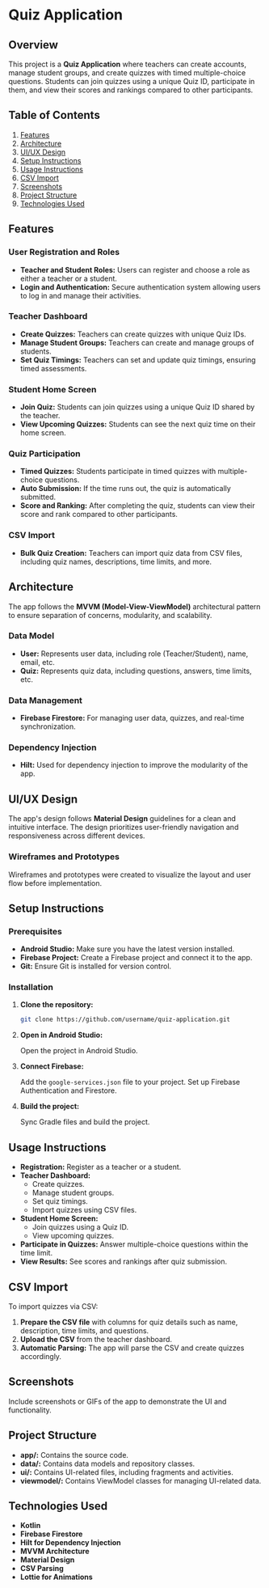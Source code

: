 # **Quiz Application**

## **Overview**

This project is a **Quiz Application** where teachers can create accounts, manage student groups, and create quizzes with timed multiple-choice questions. Students can join quizzes using a unique Quiz ID, participate in them, and view their scores and rankings compared to other participants.

## **Table of Contents**

1. [Features](#features)
2. [Architecture](#architecture)
3. [UI/UX Design](#uiux-design)
4. [Setup Instructions](#setup-instructions)
5. [Usage Instructions](#usage-instructions)
6. [CSV Import](#csv-import)
7. [Screenshots](#screenshots)
9. [Project Structure](#project-structure)
9. [Technologies Used](#technologies-used)

## **Features**

### **User Registration and Roles**

- **Teacher and Student Roles:** Users can register and choose a role as either a teacher or a student.
- **Login and Authentication:** Secure authentication system allowing users to log in and manage their activities.

### **Teacher Dashboard**

- **Create Quizzes:** Teachers can create quizzes with unique Quiz IDs.
- **Manage Student Groups:** Teachers can create and manage groups of students.
- **Set Quiz Timings:** Teachers can set and update quiz timings, ensuring timed assessments.

### **Student Home Screen**

- **Join Quiz:** Students can join quizzes using a unique Quiz ID shared by the teacher.
- **View Upcoming Quizzes:** Students can see the next quiz time on their home screen.

### **Quiz Participation**

- **Timed Quizzes:** Students participate in timed quizzes with multiple-choice questions.
- **Auto Submission:** If the time runs out, the quiz is automatically submitted.
- **Score and Ranking:** After completing the quiz, students can view their score and rank compared to other participants.

### **CSV Import**

- **Bulk Quiz Creation:** Teachers can import quiz data from CSV files, including quiz names, descriptions, time limits, and more.

## **Architecture**

The app follows the **MVVM (Model-View-ViewModel)** architectural pattern to ensure separation of concerns, modularity, and scalability.

### **Data Model**

- **User:** Represents user data, including role (Teacher/Student), name, email, etc.
- **Quiz:** Represents quiz data, including questions, answers, time limits, etc.

### **Data Management**

- **Firebase Firestore:** For managing user data, quizzes, and real-time synchronization.

### **Dependency Injection**

- **Hilt:** Used for dependency injection to improve the modularity of the app.

## **UI/UX Design**

The app's design follows **Material Design** guidelines for a clean and intuitive interface. The design prioritizes user-friendly navigation and responsiveness across different devices.

### **Wireframes and Prototypes**

Wireframes and prototypes were created to visualize the layout and user flow before implementation.

## **Setup Instructions**

### **Prerequisites**

- **Android Studio:** Make sure you have the latest version installed.
- **Firebase Project:** Create a Firebase project and connect it to the app.
- **Git:** Ensure Git is installed for version control.

### **Installation**

1. **Clone the repository:**

    ```bash
    git clone https://github.com/username/quiz-application.git
    ```

2. **Open in Android Studio:**

    Open the project in Android Studio.

3. **Connect Firebase:**

    Add the `google-services.json` file to your project.
    Set up Firebase Authentication and Firestore.

4. **Build the project:**

    Sync Gradle files and build the project.

## **Usage Instructions**

- **Registration:** Register as a teacher or a student.
- **Teacher Dashboard:**
  - Create quizzes.
  - Manage student groups.
  - Set quiz timings.
  - Import quizzes using CSV files.
- **Student Home Screen:**
  - Join quizzes using a Quiz ID.
  - View upcoming quizzes.
- **Participate in Quizzes:** Answer multiple-choice questions within the time limit.
- **View Results:** See scores and rankings after quiz submission.

## **CSV Import**

To import quizzes via CSV:

1. **Prepare the CSV file** with columns for quiz details such as name, description, time limits, and questions.
2. **Upload the CSV** from the teacher dashboard.
3. **Automatic Parsing:** The app will parse the CSV and create quizzes accordingly.

## **Screenshots**

Include screenshots or GIFs of the app to demonstrate the UI and functionality.

## **Project Structure**

- **app/:** Contains the source code.
- **data/:** Contains data models and repository classes.
- **ui/:** Contains UI-related files, including fragments and activities.
- **viewmodel/:** Contains ViewModel classes for managing UI-related data.

## **Technologies Used**

- **Kotlin**
- **Firebase Firestore**
- **Hilt for Dependency Injection**
- **MVVM Architecture**
- **Material Design**
- **CSV Parsing**
- **Lottie for Animations**
